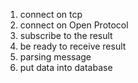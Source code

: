 1. connect on tcp
2. connect on Open Protocol
3. subscribe to the result
4. be ready to receive result
5. parsing message
6. put data into database